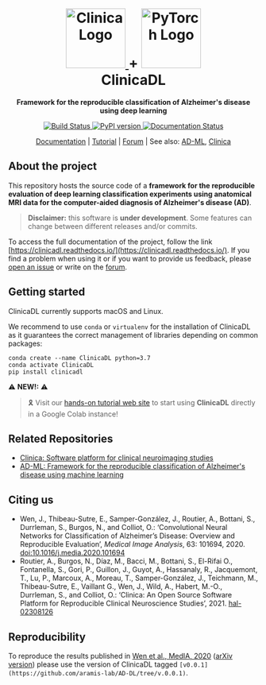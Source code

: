 <h1 align="center">
  <a href="http://www.clinica.run">
    <img src="http://www.clinica.run/assets/images/clinica-icon-257x257.png" alt="Clinica Logo" width="120" height="120">
  </a>
  +
  <a href="https://pytorch.org/">
    <img src="https://pytorch.org/assets/images/pytorch-logo.png" alt="PyTorch Logo" width="120" height="120">
  </a>
  <br/>
  ClinicaDL
</h1>

<p align="center"><strong>Framework for the reproducible classification of Alzheimer's disease using deep learning</strong></p>

<p align="center">
  <a href="https://ci.inria.fr/clinicadl/job/AD-DL/job/master/">
    <img src="https://ci.inria.fr/clinicadl/buildStatus/icon?job=AD-DL%2Fmaster" alt="Build Status">
  </a>
  <a href="https://badge.fury.io/py/clinicadl">
    <img src="https://badge.fury.io/py/clinicadl.svg" alt="PyPI version">
  </a>
  <a href='https://clinicadl.readthedocs.io/en/latest/?badge=latest'>
    <img src='https://readthedocs.org/projects/clinicadl/badge/?version=latest' alt='Documentation Status' />
  </a>

</p>

<p align="center">
  <a href="https://clinicadl.readthedocs.io/">Documentation</a> |
  <a href="https://aramislab.paris.inria.fr/clinicadl/tuto/intro.html">Tutorial</a> |
  <a href="https://groups.google.com/forum/#!forum/clinica-user">Forum</a> |
  See also:
  <a href="#related-repositories">AD-ML</a>,
  <a href="#related-repositories">Clinica</a>
</p>


## About the project

This repository hosts the source code of a **framework for the reproducible
evaluation of deep learning classification experiments using anatomical MRI
data for the computer-aided diagnosis of Alzheimer's disease (AD)**.

> **Disclaimer:** this software is **under development**. Some features can
change between different releases and/or commits.

To access the full documentation of the project, follow the link 
[https://clinicadl.readthedocs.io/](https://clinicadl.readthedocs.io/). 
If you find a problem when using it or if you want to provide us feedback,
please [open an issue](https://github.com/aramis-lab/ad-dl/issues) or write on
the [forum](https://groups.google.com/forum/#!forum/clinica-user).

## Getting started
ClinicaDL currently supports macOS and Linux.

We recommend to use `conda` or `virtualenv` for the installation of ClinicaDL
as it guarantees the correct management of libraries depending on common
packages:

```{.sourceCode .bash}
conda create --name ClinicaDL python=3.7
conda activate ClinicaDL
pip install clinicadl
```

:warning: **NEW!:** :warning:
> :reminder_ribbon: Visit our [hands-on tutorial web
site](https://aramislab.paris.inria.fr/clinicadl/tuto/intro.html) to start
using **ClinicaDL** directly in a Google Colab instance!

## Related Repositories

- [Clinica: Software platform for clinical neuroimaging studies](https://github.com/aramis-lab/clinica)
- [AD-ML: Framework for the reproducible classification of Alzheimer's disease using machine learning](https://github.com/aramis-lab/AD-ML)

## Citing us

- Wen, J., Thibeau-Sutre, E., Samper-González, J., Routier, A., Bottani, S., Durrleman, S., Burgos, N., and Colliot, O.: ‘Convolutional Neural Networks for Classification of Alzheimer’s Disease: Overview and Reproducible Evaluation’, *Medical Image Analysis*, 63: 101694, 2020. [doi:10.1016/j.media.2020.101694](https://doi.org/10.1016/j.media.2020.101694)
- Routier, A., Burgos, N., Díaz, M., Bacci, M., Bottani, S., El-Rifai O., Fontanella, S., Gori, P., Guillon, J., Guyot, A., Hassanaly, R., Jacquemont, T.,  Lu, P., Marcoux, A.,  Moreau, T., Samper-González, J., Teichmann, M., Thibeau-Sutre, E., Vaillant G., Wen, J., Wild, A., Habert, M.-O., Durrleman, S., and Colliot, O.: ‘Clinica: An Open Source Software Platform for Reproducible Clinical Neuroscience Studies’, 2021. [hal-02308126](https://hal.inria.fr/hal-02308126)


## Reproducibility

To reproduce the results published in [Wen et al., MedIA, 2020](https://doi.org/10.1016/j.media.2020.101694) ([arXiv version](https://arxiv.org/abs/1904.07773))
please use the version of ClinicaDL tagged `[v0.0.1](https://github.com/aramis-lab/AD-DL/tree/v.0.0.1)`.
